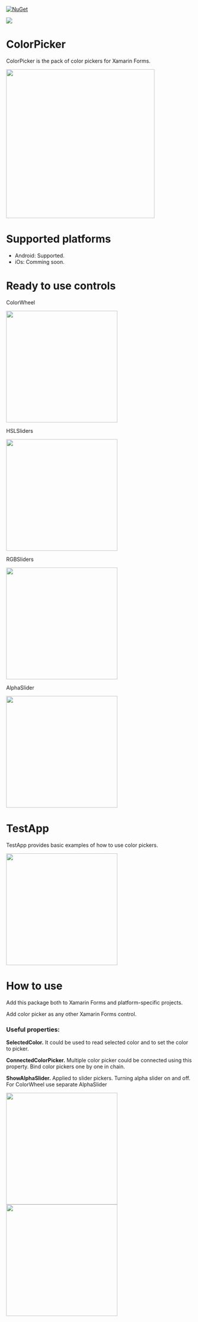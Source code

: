 [![NuGet](http://img.shields.io/nuget/v/ColorPicker.Forms.svg)](https://www.nuget.org/packages/ColorPicker.Forms/)

![](https://github.com/vpapenko/ColorPicker/workflows/Tests/badge.svg)

# ColorPicker
ColorPicker is the pack of color pickers for Xamarin Forms.

<img src="https://github.com/vpapenko/ColorPicker/blob/dev/Assets/TestApp.png" width="400">

# Supported platforms
- Android: Supported.
- iOs: Comming soon.

# Ready to use controls
ColorWheel

<img src="https://github.com/vpapenko/ColorPicker/blob/dev/Assets/ColorWheel.png" width="300">


HSLSliders

<img src="https://github.com/vpapenko/ColorPicker/blob/dev/Assets/HSLSliders.png" width="300">


RGBSliders

<img src="https://github.com/vpapenko/ColorPicker/blob/dev/Assets/RGBSliders.png" width="300">


AlphaSlider

<img src="https://github.com/vpapenko/ColorPicker/blob/dev/Assets/AlphaSlider.png" width="300">


# TestApp
TestApp provides basic examples of how to use color pickers.

<img src="https://github.com/vpapenko/ColorPicker/blob/dev/Assets/TestApp.png" width="300">

# How to use
Add this package both to Xamarin Forms and platform-specific projects.

Add color picker as any other Xamarin Forms control.

### Useful properties:

**SelectedColor.** It could be used to read selected color and to set the color to picker.
  
**ConnectedColorPicker.** Multiple color picker could be connected using this property. Bind color pickers one by one in chain.

**ShowAlphaSlider.** Applied to slider pickers. Turning alpha slider on and off. For ColorWheel use separate AlphaSlider

<img src="https://github.com/vpapenko/ColorPicker/blob/dev/Assets/ShowAlphaSwitchFalse.png" width="300">  <img src="https://github.com/vpapenko/ColorPicker/blob/dev/Assets/ShowAlphaSwitchTrue.png" width="300">
